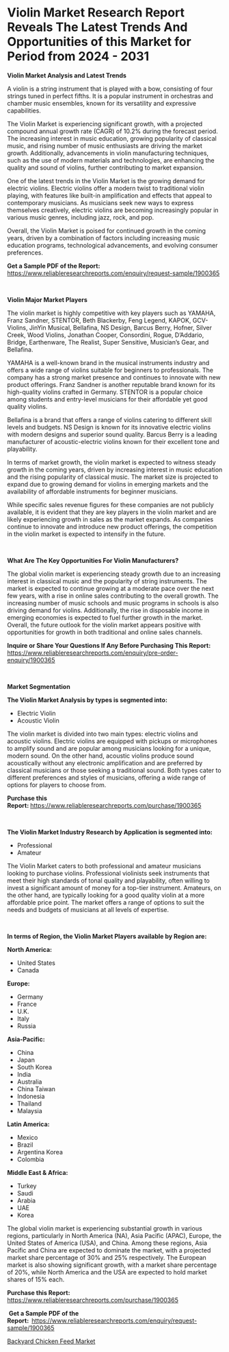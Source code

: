 <p><h1>Violin Market Research Report Reveals The Latest Trends And Opportunities of this Market for Period from 2024 - 2031</h1></p><p><strong>Violin Market Analysis and Latest Trends</strong></p>
<p><p>A violin is a string instrument that is played with a bow, consisting of four strings tuned in perfect fifths. It is a popular instrument in orchestras and chamber music ensembles, known for its versatility and expressive capabilities.</p><p>The Violin Market is experiencing significant growth, with a projected compound annual growth rate (CAGR) of 10.2% during the forecast period. The increasing interest in music education, growing popularity of classical music, and rising number of music enthusiasts are driving the market growth. Additionally, advancements in violin manufacturing techniques, such as the use of modern materials and technologies, are enhancing the quality and sound of violins, further contributing to market expansion.</p><p>One of the latest trends in the Violin Market is the growing demand for electric violins. Electric violins offer a modern twist to traditional violin playing, with features like built-in amplification and effects that appeal to contemporary musicians. As musicians seek new ways to express themselves creatively, electric violins are becoming increasingly popular in various music genres, including jazz, rock, and pop.</p><p>Overall, the Violin Market is poised for continued growth in the coming years, driven by a combination of factors including increasing music education programs, technological advancements, and evolving consumer preferences.</p></p>
<p><strong>Get a Sample PDF of the Report:&nbsp;</strong> <a href="https://www.reliableresearchreports.com/enquiry/request-sample/1900365">https://www.reliableresearchreports.com/enquiry/request-sample/1900365</a></p>
<p>&nbsp;</p>
<p><strong>Violin Major Market Players</strong></p>
<p><p>The violin market is highly competitive with key players such as YAMAHA, Franz Sandner, STENTOR, Beth Blackerby, Feng Legend, KAPOK, GCV-Violins, JinYin Musical, Bellafina, NS Design, Barcus Berry, Hofner, Silver Creek, Wood Violins, Jonathan Cooper, Consordini, Rogue, D’Addario, Bridge, Earthenware, The Realist, Super Sensitive, Musician’s Gear, and Bellafina.</p><p>YAMAHA is a well-known brand in the musical instruments industry and offers a wide range of violins suitable for beginners to professionals. The company has a strong market presence and continues to innovate with new product offerings. Franz Sandner is another reputable brand known for its high-quality violins crafted in Germany. STENTOR is a popular choice among students and entry-level musicians for their affordable yet good quality violins.</p><p>Bellafina is a brand that offers a range of violins catering to different skill levels and budgets. NS Design is known for its innovative electric violins with modern designs and superior sound quality. Barcus Berry is a leading manufacturer of acoustic-electric violins known for their excellent tone and playability.</p><p>In terms of market growth, the violin market is expected to witness steady growth in the coming years, driven by increasing interest in music education and the rising popularity of classical music. The market size is projected to expand due to growing demand for violins in emerging markets and the availability of affordable instruments for beginner musicians.</p><p>While specific sales revenue figures for these companies are not publicly available, it is evident that they are key players in the violin market and are likely experiencing growth in sales as the market expands. As companies continue to innovate and introduce new product offerings, the competition in the violin market is expected to intensify in the future.</p></p>
<p>&nbsp;</p>
<p><strong>What Are The Key Opportunities For Violin Manufacturers?</strong></p>
<p><p>The global violin market is experiencing steady growth due to an increasing interest in classical music and the popularity of string instruments. The market is expected to continue growing at a moderate pace over the next few years, with a rise in online sales contributing to the overall growth. The increasing number of music schools and music programs in schools is also driving demand for violins. Additionally, the rise in disposable income in emerging economies is expected to fuel further growth in the market. Overall, the future outlook for the violin market appears positive with opportunities for growth in both traditional and online sales channels.</p></p>
<p><strong>Inquire or Share Your Questions If Any Before Purchasing This Report:</strong> <a href="https://www.reliableresearchreports.com/enquiry/pre-order-enquiry/1900365">https://www.reliableresearchreports.com/enquiry/pre-order-enquiry/1900365</a></p>
<p>&nbsp;</p>
<p><strong>Market Segmentation</strong></p>
<p><strong>The Violin Market Analysis by types is segmented into:</strong></p>
<p><ul><li>Electric Violin</li><li>Acoustic Violin</li></ul></p>
<p><p>The violin market is divided into two main types: electric violins and acoustic violins. Electric violins are equipped with pickups or microphones to amplify sound and are popular among musicians looking for a unique, modern sound. On the other hand, acoustic violins produce sound acoustically without any electronic amplification and are preferred by classical musicians or those seeking a traditional sound. Both types cater to different preferences and styles of musicians, offering a wide range of options for players to choose from.</p></p>
<p><strong>Purchase this Report:&nbsp;</strong><a href="https://www.reliableresearchreports.com/purchase/1900365">https://www.reliableresearchreports.com/purchase/1900365</a></p>
<p>&nbsp;</p>
<p><strong>The Violin Market Industry Research by Application is segmented into:</strong></p>
<p><ul><li>Professional</li><li>Amateur</li></ul></p>
<p><p>The Violin Market caters to both professional and amateur musicians looking to purchase violins. Professional violinists seek instruments that meet their high standards of tonal quality and playability, often willing to invest a significant amount of money for a top-tier instrument. Amateurs, on the other hand, are typically looking for a good quality violin at a more affordable price point. The market offers a range of options to suit the needs and budgets of musicians at all levels of expertise.</p></p>
<p>&nbsp;</p>
<p><strong>In terms of Region, the Violin Market Players available by Region are:</strong></p>
<p>
    <p> <strong> North America: </strong>
        <ul>
            <li>United States</li>
            <li>Canada</li>
        </ul>
        </p> 
    <p> <strong> Europe: </strong>
        <ul>
            <li>Germany</li>
            <li>France</li>
            <li>U.K.</li>
            <li>Italy</li>
            <li>Russia</li>
        </ul>
        </p> 
    <p> <strong> Asia-Pacific: </strong>
        <ul>
            <li>China</li>
            <li>Japan</li>
            <li>South Korea</li>
            <li>India</li>
            <li>Australia</li>
            <li>China Taiwan</li>
            <li>Indonesia</li>
            <li>Thailand</li>
            <li>Malaysia</li>
        </ul>
        </p> 
    <p> <strong> Latin America: </strong>
        <ul>
            <li>Mexico</li>
            <li>Brazil</li>
            <li>Argentina Korea</li>
            <li>Colombia</li>
        </ul>
        </p> 
    <p> <strong> Middle East & Africa: </strong>
        <ul>
            <li>Turkey</li>
            <li>Saudi</li>
            <li>Arabia</li>
            <li>UAE</li>
            <li>Korea</li>
        </ul>
    </p>
    </p>
<p><p>The global violin market is experiencing substantial growth in various regions, particularly in North America (NA), Asia Pacific (APAC), Europe, the United States of America (USA), and China. Among these regions, Asia Pacific and China are expected to dominate the market, with a projected market share percentage of 30% and 25% respectively. The European market is also showing significant growth, with a market share percentage of 20%, while North America and the USA are expected to hold market shares of 15% each.</p></p>
<p><strong>Purchase this Report: </strong><a href="https://www.reliableresearchreports.com/purchase/1900365">https://www.reliableresearchreports.com/purchase/1900365</a></p>
<p>&nbsp;<strong>Get a Sample PDF of the Report:&nbsp;&nbsp;</strong><a href="https://www.reliableresearchreports.com/enquiry/request-sample/1900365">https://www.reliableresearchreports.com/enquiry/request-sample/1900365</a></p>
<p><strong></strong></p>
<p><p><a href="https://invited-way-688.notion.site/Backyard-Chicken-Feed-Market-Research-Report-Reveals-The-Latest-Trends-And-Opportunities-of-this-Mar-24616dc6d1734a079fcccf074ba8b0ce">Backyard Chicken Feed Market</a></p></p>